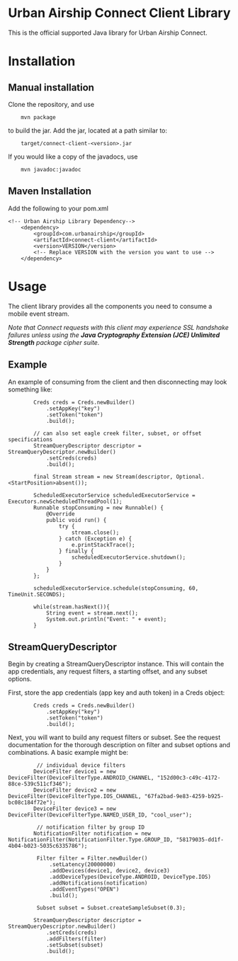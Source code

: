 Urban Airship Connect Client Library
====================================

This is the official supported Java library for Urban Airship Connect.


Installation
====================

Manual installation
-------------------

Clone the repository, and use

```
    mvn package
```

to build the jar. Add the jar, located at a path similar to:

```
    target/connect-client-<version>.jar
```

If you would like a copy of the javadocs, use

```
    mvn javadoc:javadoc
```

Maven Installation
------------------

Add the following to your pom.xml

```
<!-- Urban Airship Library Dependency-->
    <dependency>
        <groupId>com.urbanairship</groupId>
        <artifactId>connect-client</artifactId>
        <version>VERSION</version>
        <!-- Replace VERSION with the version you want to use -->
    </dependency>
```

Usage
=====

The client library provides all the components you need to consume a mobile event stream.

_Note that Connect requests with this client may experience SSL handshake failures unless using the
**Java Cryptography Extension (JCE) Unlimited Strength** package cipher suite._

Example
-------

 An example of consuming from the client and then disconnecting may look something like:
```
        Creds creds = Creds.newBuilder()
            .setAppKey("key")
            .setToken("token")
            .build();
```
```
        // can also set eagle creek filter, subset, or offset specifications
        StreamQueryDescriptor descriptor = StreamQueryDescriptor.newBuilder()
            .setCreds(creds)
            .build();
```
```
        final Stream stream = new Stream(descriptor, Optional.<StartPosition>absent());
```
```
        ScheduledExecutorService scheduledExecutorService = Executors.newScheduledThreadPool(1);
        Runnable stopConsuming = new Runnable() {
            @Override
            public void run() {
                try {
                    stream.close();
                } catch (Exception e) {
                    e.printStackTrace();
                } finally {
                    scheduledExecutorService.shutdown();
                }
            }
        };
```
```
        scheduledExecutorService.schedule(stopConsuming, 60, TimeUnit.SECONDS);

        while(stream.hasNext()){
            String event = stream.next();
            System.out.println("Event: " + event);
        }
```

StreamQueryDescriptor
---------------------

Begin by creating a StreamQueryDescriptor instance.  This will contain the app credentials, any request filters,
 a starting offset, and any subset options.

First, store the app credentials (app key and auth token) in a Creds object:

```
        Creds creds = Creds.newBuilder()
            .setAppKey("key")
            .setToken("token")
            .build();
```

Next, you will want to build any request filters or subset.  See the request documentation for the thorough description
 on filter and subset options and combinations.  A basic example might be:

```
         // individual device filters
        DeviceFilter device1 = new DeviceFilter(DeviceFilterType.ANDROID_CHANNEL, "152d00c3-c49c-4172-88ce-539c511cf346");
        DeviceFilter device2 = new DeviceFilter(DeviceFilterType.IOS_CHANNEL, "67fa2bad-9e83-4259-b925-bc08c184f72e");
        DeviceFilter device3 = new DeviceFilter(DeviceFilterType.NAMED_USER_ID, "cool_user");
```
```
         // notification filter by group ID
        NotificationFilter notification = new NotificationFilter(NotificationFilter.Type.GROUP_ID, "58179035-dd1f-4b04-b023-5035c6335786");
```

```
         Filter filter = Filter.newBuilder()
             .setLatency(20000000)
             .addDevices(device1, device2, device3)
             .addDeviceTypes(DeviceType.ANDROID, DeviceType.IOS)
             .addNotifications(notification)
             .addEventTypes("OPEN")
             .build();
```

```
         Subset subset = Subset.createSampleSubset(0.3);
```

```
        StreamQueryDescriptor descriptor = StreamQueryDescriptor.newBuilder()
            .setCreds(creds)
            .addFilters(filter)
            .setSubset(subset)
            .build();
```


